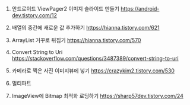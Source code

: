 1. 안드로이드 ViewPager2 이미지 슬라이드 만들기 https://android-dev.tistory.com/12

2. 배열의 중간에 새로운 값 추가하기 https://hianna.tistory.com/621

3. ArrayList 거꾸로 뒤집기 https://hianna.tistory.com/570

4. Convert String to Uri https://stackoverflow.com/questions/3487389/convert-string-to-uri

5. 카메라로 찍은 사진 이미지뷰에 넣기 https://crazykim2.tistory.com/530

6. 멀티파트

7. ImageView에 Bitmap 최적화 로딩하기 https://sharp57dev.tistory.com/24

